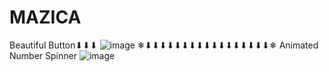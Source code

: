 # MAZICA
Beautiful Button⬇⬇⬇
![image](https://github.com/nabinjana-dsc/MAZICA/assets/120771456/4e851391-d7c1-46ad-9502-d532ff577301)
❄⬇⬇⬇⬇⬇⬇⬇⬇⬇⬇⬇⬇⬇⬇⬇⬇⬇❄
Animated Number Spinner
![image](https://github.com/nabinjana-dsc/MAZICA/assets/120771456/3021873a-b9e1-489e-8b03-8cba70b779ff)
